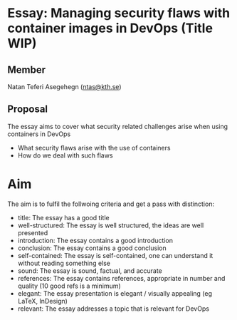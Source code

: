 # Essay: Managing security flaws with container images in DevOps (Title WIP)

## Member

Natan Teferi Asegehegn (ntas@kth.se)


## Proposal 

The essay aims to cover what security related challenges arise when using containers in DevOps

* What security flaws arise with the use of containers 
* How do we deal with such flaws


# Aim

The aim is to fulfil the follwoing criteria and get a pass with distinction:

* title: The essay has a good title
* well-structured: The essay is well structured, the ideas are well presented
* introduction: The essay contains a good introduction
* conclusion: The essay contains a good conclusion
* self-contained: The essay is self-contained, one can understand it without reading something else
* sound: The essay is sound, factual, and accurate
* references: The essay contains references, appropriate in number and quality (10 good refs is a minimum)
* elegant: The essay presentation is elegant / visually appealing (eg LaTeX, InDesign)
* relevant: The essay addresses a topic that is relevant for DevOps

